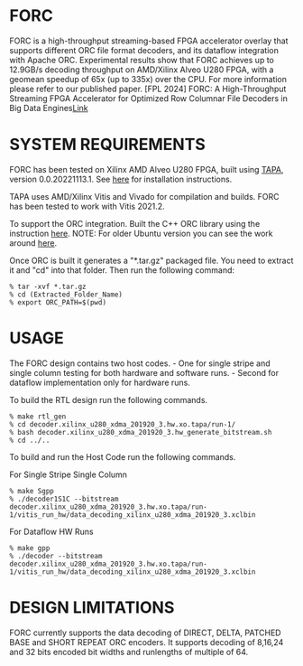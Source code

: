 # FORC

FORC is a high-throughput streaming-based FPGA accelerator overlay that supports different ORC file format decoders, and its dataflow integration with Apache ORC. Experimental results show that FORC achieves up to 12.9GB/s decoding throughput on AMD/Xilinx Alveo U280 FPGA, with a geomean speedup of 65x (up to 335x) over the CPU. For more information please refer to our published paper.
[FPL 2024] FORC: A High-Throughput Streaming FPGA Accelerator for Optimized Row Columnar File Decoders in Big Data Engines[Link](https://www.sfu.ca/~zhenman/files/C38-FPL2024-FORC.pdf)

# SYSTEM REQUIREMENTS

FORC has been tested on Xilinx AMD Alveo U280 FPGA, built using [TAPA](https://github.com/UCLA-VAST/tapa), version 0.0.20221113.1. See [here](https://tapa.readthedocs.io/en/release/installation.html) for installation instructions.

TAPA uses AMD/Xilinx Vitis and Vivado for compilation and builds. FORC has been tested to work with Vitis 2021.2.

To support the ORC integration. Built the C++ ORC library using the instruction [here](https://github.com/apache/orc).
NOTE: For older Ubuntu version you can see the work around [here](https://github.com/apache/orc/issues/1613).

Once ORC is built it generates a "*.tar.gz" packaged file. You need to extract it and "cd" into that folder.
Then run the following command:

```shell
% tar -xvf *.tar.gz
% cd (Extracted_Folder_Name)
% export ORC_PATH=$(pwd)
```

# USAGE

The FORC design contains two host codes. 
    - One for single stripe and single column testing for both hardware and software runs. 
    - Second for dataflow implementation only for hardware runs.

To build the RTL design run the following commands.

```shell
% make rtl_gen
% cd decoder.xilinx_u280_xdma_201920_3.hw.xo.tapa/run-1/
% bash decoder.xilinx_u280_xdma_201920_3.hw_generate_bitstream.sh
% cd ../..
```

To build and run the Host Code run the following commands.

For Single Stripe Single Column

```shell
% make Sgpp
% ./decoder1S1C --bitstream decoder.xilinx_u280_xdma_201920_3.hw.xo.tapa/run-1/vitis_run_hw/data_decoding_xilinx_u280_xdma_201920_3.xclbin
```

For Dataflow HW Runs

```shell
% make gpp
% ./decoder --bitstream decoder.xilinx_u280_xdma_201920_3.hw.xo.tapa/run-1/vitis_run_hw/data_decoding_xilinx_u280_xdma_201920_3.xclbin
```

# DESIGN LIMITATIONS

FORC currently supports the data decoding of DIRECT, DELTA, PATCHED BASE and SHORT REPEAT ORC encoders. It supports decoding of 8,16,24 and 32 bits encoded bit widths and runlengths of multiple of 64.
